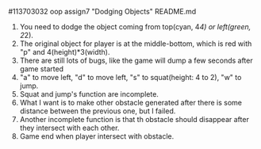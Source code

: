 #113703032 oop assign7 "Dodging Objects" README.md
1. You need to dodge the object coming from top(cyan, 4*4) or left(green, 2*2).
2. The original object for player is at the middle-bottom, which is red with "p" and 4(height)*3(width).
3. There are still lots of bugs, like the game will dump a few seconds after game started
4. "a" to move left, "d" to move left, "s" to squat(height: 4 to 2), "w" to jump. 
5. Squat and jump's function are incomplete.
6. What I want is to make other obstacle generated after there is some distance between the previous one, but I failed.
7. Another incomplete function is that th obstacle should disappear after they intersect with each other.
8. Game end when player intersect with obstacle. 
